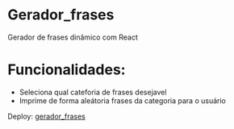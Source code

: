 # Gerador_frases
Gerador de frases dinâmico com React

# Funcionalidades: 
<ul>
  <li>Seleciona qual cateforia de frases desejavel</li>
  <li>Imprime de forma aleátoria frases da categoria para o usuário</li>
</ul>

Deploy: <a href="gerador-frases-miguelsousaws-projects.vercel.app">gerador_frases<a/>
